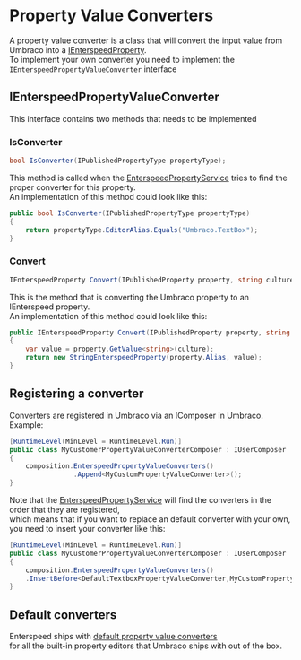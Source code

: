 # Property Value Converters

A property value converter is a class that will convert
the input value from Umbraco into a [IEnterspeedProperty](https://github.com/enterspeedhq/enterspeed-sdk-dotnet/blob/master/documentation/entities/properties).  
To implement your own converter you need to implement the
`IEnterspeedPropertyValueConverter` interface

## IEnterspeedPropertyValueConverter

This interface contains two methods that needs to be implemented

### IsConverter

```csharp
bool IsConverter(IPublishedPropertyType propertyType);
```

This method is called when the
[EnterspeedPropertyService](../../services/property-service/README.md)
tries to find the proper converter for this property.  
An implementation of this method could look like this:

```csharp
public bool IsConverter(IPublishedPropertyType propertyType)
{
    return propertyType.EditorAlias.Equals("Umbraco.TextBox");
}
```

### Convert

```csharp
IEnterspeedProperty Convert(IPublishedProperty property, string culture);
```

This is the method that is converting the Umbraco property
to an IEnterspeed property.  
An implementation of this method could look like this:

```csharp
public IEnterspeedProperty Convert(IPublishedProperty property, string culture)
{
    var value = property.GetValue<string>(culture);
    return new StringEnterspeedProperty(property.Alias, value);
}
```

## Registering a converter

Converters are registered in Umbraco via an IComposer in Umbraco.
Example:

```csharp
[RuntimeLevel(MinLevel = RuntimeLevel.Run)]
public class MyCustomerPropertyValueConverterComposer : IUserComposer
{
    composition.EnterspeedPropertyValueConverters()
                .Append<MyCustomPropertyValueConverter>();
}
```

Note that the [EnterspeedPropertyService](./../../services/property-service/README.md)
will find the converters in the order that they are registered,  
which means that if you want to replace an default converter with your own,
you need to insert your converter like this:

```csharp
[RuntimeLevel(MinLevel = RuntimeLevel.Run)]
public class MyCustomerPropertyValueConverterComposer : IUserComposer
{
    composition.EnterspeedPropertyValueConverters()
    .InsertBefore<DefaultTextboxPropertyValueConverter,MyCustomPropertyValueConverter>();
}
```

## Default converters

Enterspeed ships with
[default property value converters](./defaults/README.md)  
for all the built-in property editors that Umbraco ships with out of the box.
